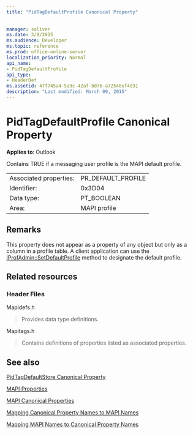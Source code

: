 ```yaml
---
title: "PidTagDefaultProfile Canonical Property"
 
 
manager: soliver
ms.date: 3/9/2015
ms.audience: Developer
ms.topic: reference
ms.prod: office-online-server
localization_priority: Normal
api_name:
- PidTagDefaultProfile
api_type:
- HeaderDef
ms.assetid: 47f745a4-5a9c-42af-b076-a72548ef4d31
description: "Last modified: March 09, 2015"
---
```


# PidTagDefaultProfile Canonical Property

  
  
**Applies to**: Outlook 
  
Contains TRUE if a messaging user profile is the MAPI default profile.
  
|||
|:-----|:-----|
|Associated properties:  <br/> |PR_DEFAULT_PROFILE  <br/> |
|Identifier:  <br/> |0x3D04  <br/> |
|Data type:  <br/> |PT_BOOLEAN  <br/> |
|Area:  <br/> |MAPI profile  <br/> |
   
## Remarks

This property does not appear as a property of any object but only as a column in a profile table. A client application can use the [IProfAdmin::SetDefaultProfile](iprofadmin-setdefaultprofile.md) method to designate the default profile. 
  
## Related resources

### Header Files

Mapidefs.h
  
> Provides data type definitions.
    
Mapitags.h
  
> Contains definitions of properties listed as associated properties.
    
## See also



[PidTagDefaultStore Canonical Property](pidtagdefaultstore-canonical-property.md)


[MAPI Properties](mapi-properties.md)
  
[MAPI Canonical Properties](mapi-canonical-properties.md)
  
[Mapping Canonical Property Names to MAPI Names](mapping-canonical-property-names-to-mapi-names.md)
  
[Mapping MAPI Names to Canonical Property Names](mapping-mapi-names-to-canonical-property-names.md)

